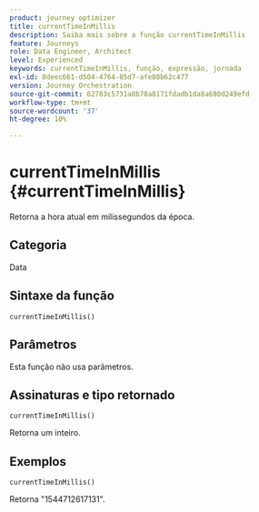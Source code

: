 ```yaml
---
product: journey optimizer
title: currentTimeInMillis
description: Saiba mais sobre a função currentTimeInMillis
feature: Journeys
role: Data Engineer, Architect
level: Experienced
keywords: currentTimeInMillis, função, expressão, jornada
exl-id: 8deec661-d504-4764-85d7-afe80b62c477
version: Journey Orchestration
source-git-commit: 62783c5731a8b78a8171fdadb1da8a680d249efd
workflow-type: tm+mt
source-wordcount: '37'
ht-degree: 10%

---
```


# currentTimeInMillis {#currentTimeInMillis}

Retorna a hora atual em milissegundos da época.

## Categoria

Data

## Sintaxe da função

`currentTimeInMillis()`

## Parâmetros

Esta função não usa parâmetros.

## Assinaturas e tipo retornado

`currentTimeInMillis()`

Retorna um inteiro.

## Exemplos

`currentTimeInMillis()`

Retorna &quot;1544712617131&quot;.
